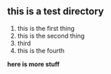 ## this is a test directory ##

1. this is the first thing 
1. this is the second thing
1. third 
7. this is the fourth 
 

**here is more stuff**
